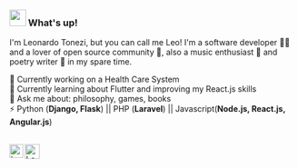 ### <img src="https://github.com/TheDudeThatCode/TheDudeThatCode/blob/master/Assets/Hi.gif" width="29px"> What's up!&nbsp;

I'm Leonardo Tonezi, but you can call me Leo! I'm a software developer 👨‍💻 and a lover of open source community :heartbeat:, also a music enthusiast :guitar: and poetry writer :memo: in my spare time.

:hammer: Currently working on a Health Care System<br>
🌱 Currently learning about Flutter and improving my React.js skills<br>
💬 Ask me about: philosophy, games, books<br>
⚡ Python (**Django, Flask**) || PHP (**Laravel**) || Javascript(**Node.js, React.js, Angular.js**)<br>

<br>

  <a href="https://in.linkedin.com/in/leonardo-ademir-tonezi-dos-santos-8a431890">
    <img align="left" alt="Leonardo Ademir | Linkedin" width="24px" src="https://github.com/TheDudeThatCode/TheDudeThatCode/blob/master/Assets/Linkedin.svg" />
  </a>

  <a href="mailto:leoademir0@gmail.com">
    <img align="left" alt="Leonardo Ademir | Gmail" width="26px" src="https://github.com/TheDudeThatCode/TheDudeThatCode/blob/master/Assets/Gmail.svg" />
  </a>
